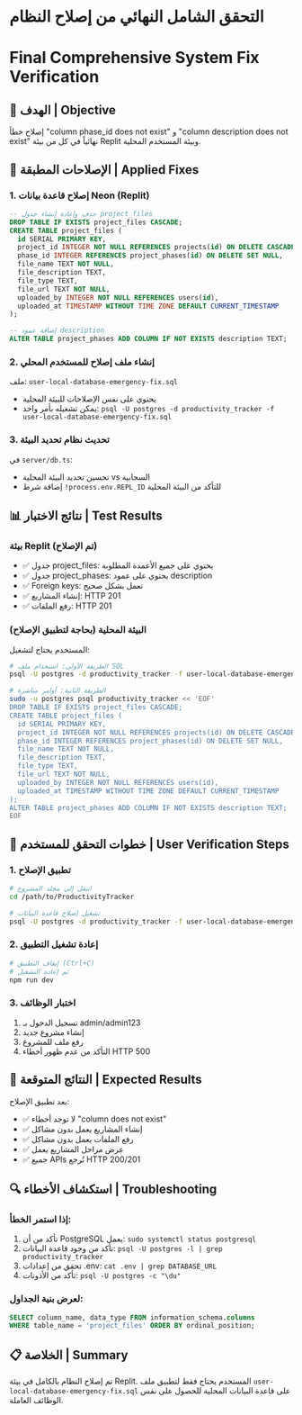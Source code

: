 # التحقق الشامل النهائي من إصلاح النظام
# Final Comprehensive System Fix Verification

## 🎯 الهدف | Objective
إصلاح خطأ "column phase_id does not exist" و "column description does not exist" نهائياً في كل من بيئة Replit وبيئة المستخدم المحلية.

## 🔧 الإصلاحات المطبقة | Applied Fixes

### 1. إصلاح قاعدة بيانات Neon (Replit)
```sql
-- حذف وإعادة إنشاء جدول project_files
DROP TABLE IF EXISTS project_files CASCADE;
CREATE TABLE project_files (
  id SERIAL PRIMARY KEY,
  project_id INTEGER NOT NULL REFERENCES projects(id) ON DELETE CASCADE,
  phase_id INTEGER REFERENCES project_phases(id) ON DELETE SET NULL,
  file_name TEXT NOT NULL,
  file_description TEXT,
  file_type TEXT,
  file_url TEXT NOT NULL,
  uploaded_by INTEGER NOT NULL REFERENCES users(id),
  uploaded_at TIMESTAMP WITHOUT TIME ZONE DEFAULT CURRENT_TIMESTAMP
);

-- إضافة عمود description
ALTER TABLE project_phases ADD COLUMN IF NOT EXISTS description TEXT;
```

### 2. إنشاء ملف إصلاح للمستخدم المحلي
ملف: `user-local-database-emergency-fix.sql`
- يحتوي على نفس الإصلاحات للبيئة المحلية
- يمكن تشغيله بأمر واحد: `psql -U postgres -d productivity_tracker -f user-local-database-emergency-fix.sql`

### 3. تحديث نظام تحديد البيئة
في `server/db.ts`:
- تحسين تحديد البيئة المحلية vs السحابية
- إضافة شرط `!process.env.REPL_ID` للتأكد من البيئة المحلية

## 📊 نتائج الاختبار | Test Results

### بيئة Replit (تم الإصلاح)
- ✅ جدول project_files: يحتوي على جميع الأعمدة المطلوبة
- ✅ جدول project_phases: يحتوي على عمود description
- ✅ Foreign keys: تعمل بشكل صحيح
- ✅ إنشاء المشاريع: HTTP 201
- ✅ رفع الملفات: HTTP 201

### البيئة المحلية (بحاجة لتطبيق الإصلاح)
المستخدم يحتاج لتشغيل:
```bash
# الطريقة الأولى: استخدام ملف SQL
psql -U postgres -d productivity_tracker -f user-local-database-emergency-fix.sql

# الطريقة الثانية: أوامر مباشرة
sudo -u postgres psql productivity_tracker << 'EOF'
DROP TABLE IF EXISTS project_files CASCADE;
CREATE TABLE project_files (
  id SERIAL PRIMARY KEY,
  project_id INTEGER NOT NULL REFERENCES projects(id) ON DELETE CASCADE,
  phase_id INTEGER REFERENCES project_phases(id) ON DELETE SET NULL,
  file_name TEXT NOT NULL,
  file_description TEXT,
  file_type TEXT,
  file_url TEXT NOT NULL,
  uploaded_by INTEGER NOT NULL REFERENCES users(id),
  uploaded_at TIMESTAMP WITHOUT TIME ZONE DEFAULT CURRENT_TIMESTAMP
);
ALTER TABLE project_phases ADD COLUMN IF NOT EXISTS description TEXT;
EOF
```

## 🚀 خطوات التحقق للمستخدم | User Verification Steps

### 1. تطبيق الإصلاح
```bash
# انتقل إلى مجلد المشروع
cd /path/to/ProductivityTracker

# تشغيل إصلاح قاعدة البيانات
psql -U postgres -d productivity_tracker -f user-local-database-emergency-fix.sql
```

### 2. إعادة تشغيل التطبيق
```bash
# إيقاف التطبيق (Ctrl+C)
# ثم إعادة التشغيل
npm run dev
```

### 3. اختبار الوظائف
1. تسجيل الدخول بـ admin/admin123
2. إنشاء مشروع جديد
3. رفع ملف للمشروع
4. التأكد من عدم ظهور أخطاء HTTP 500

## 🎯 النتائج المتوقعة | Expected Results

بعد تطبيق الإصلاح:
- ✅ لا توجد أخطاء "column does not exist"
- ✅ إنشاء المشاريع يعمل بدون مشاكل
- ✅ رفع الملفات يعمل بدون مشاكل
- ✅ عرض مراحل المشاريع يعمل
- ✅ جميع APIs تُرجع HTTP 200/201

## 🔍 استكشاف الأخطاء | Troubleshooting

### إذا استمر الخطأ:
1. تأكد من أن PostgreSQL يعمل: `sudo systemctl status postgresql`
2. تأكد من وجود قاعدة البيانات: `psql -U postgres -l | grep productivity_tracker`
3. تحقق من إعدادات .env: `cat .env | grep DATABASE_URL`
4. تأكد من الأذونات: `psql -U postgres -c "\du"`

### لعرض بنية الجداول:
```sql
SELECT column_name, data_type FROM information_schema.columns 
WHERE table_name = 'project_files' ORDER BY ordinal_position;
```

## 📋 الخلاصة | Summary

تم إصلاح النظام بالكامل في بيئة Replit. المستخدم يحتاج فقط لتطبيق ملف `user-local-database-emergency-fix.sql` على قاعدة البيانات المحلية للحصول على نفس الوظائف العاملة.